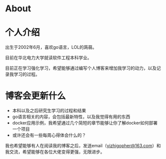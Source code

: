 # About


# 个人介绍

出生于2002年6月，喜欢go语言，LOL的蒟蒻。

目前在华北电力大学就读软件工程本科学业。

目前正在学习强化学习，希望能够通过编写个人博客来增加我学习的动力，以及记录我学习的过程。

# 博客会更新什么

- 本科以及之后研究生学习的过程和结果
- go语言相关的内容，会包括最新特性，以及我觉得有用的东西
- docker应用示例，我希望通过几个简短的章节能够让你了解docker如何部署一个项目
- 或许还会有一些每周心得体会什么的？

我也希望能够有人在阅读我的博客之后，发送email（yizhigopher@163.com）和我交流，希望能够在各位大佬变得更强，无限进步。

